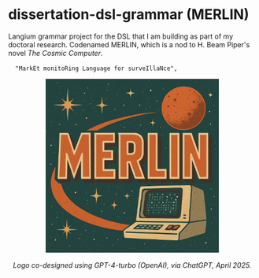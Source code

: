 # dissertation-dsl-grammar (MERLIN)

Langium grammar project for the DSL that I am building as part of my doctoral research. Codenamed MERLIN, which is a nod to H. Beam Piper's novel *The Cosmic Computer*.

```
  "MarkEt monitoRing Language for surveIllaNce", 
```

<div style="text-align: center;">
<p>
  <img src="https://raw.githubusercontent.com/echarlesgrasby/dissertation-dsl-grammar/refs/heads/master/assets/merlin.png" style="width: 70%;">

  *Logo co-designed using GPT-4-turbo (OpenAI), via ChatGPT, April 2025.*
<p>
</div>
